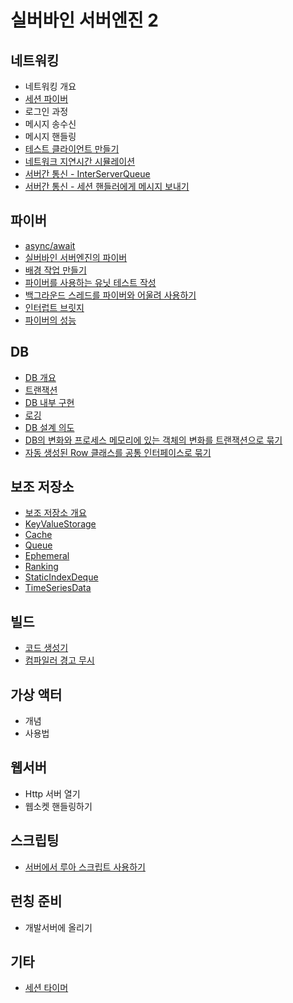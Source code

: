 # 실버바인 서버엔진 2

## 네트워킹
 * 네트워킹 개요
 * [세션 파이버](doc/session_fiber.md)
 * 로그인 과정
 * 메시지 송수신
 * 메시지 핸들링
 * [테스트 클라이언트 만들기](doc/test_client.md)
 * [네트워크 지연시간 시뮬레이션](doc/latency_simulation.md)
 * [서버간 통신 - InterServerQueue](doc/inter_server_queue.md)
 * [서버간 통신 - 세션 핸들러에게 메시지 보내기](doc/send_game_logic_message_to_server.md)

## 파이버
 * [async/await](doc/async_await.md)
 * [실버바인 서버엔진의 파이버](doc/fiber_in_silvervine_server_engine.md)
 * [배경 작업 만들기](doc/background_job.md)
 * [파이버를 사용하는 유닛 테스트 작성](doc/fiber_unit_test.md)
 * [백그라운드 스레드를 파이버와 어울려 사용하기](doc/background_thread.md)
 * [인터럽트 브릿지](doc/interrupt_bridge.md)
 * [파이버의 성능](doc/fiber_performance.md)

## DB
 * [DB 개요](doc/db_outline.md)
 * [트랜잭션](doc/db_transaction.md)
 * [DB 내부 구현](doc/db_implementation.md)
 * [로깅](doc/db_logging.md)
 * [DB 설계 의도](doc/db_design.md)
 * [DB의 변화와 프로세스 메모리에 있는 객체의 변화를 트랜잭션으로 묶기](doc/db_memory_transaction.md)
 * [자동 생성된 Row 클래스를 공통 인터페이스로 묶기](doc/db_row_adapter.md)

## 보조 저장소
 * [보조 저장소 개요](doc/aux_storage_outline.md)
 * [KeyValueStorage](doc/aux_storage_key_value_storage.md)
 * [Cache](doc/aux_storage_cache.md)
 * [Queue](doc/aux_storage_queue.md)
 * [Ephemeral](doc/aux_storage_ephemeral.md)
 * [Ranking](doc/aux_storage_ranking.md)
 * [StaticIndexDeque](doc/aux_storage_static_index_deque.md)
 * [TimeSeriesData](doc/aux_storage_time_series_data.md)

## 빌드
 * [코드 생성기](doc/codegen.md)
 * [컴파일러 경고 무시](doc/compiler_warning_ignore.md)

## 가상 액터
 * 개념
 * 사용법

## 웹서버
 * Http 서버 열기
 * 웹소켓 핸들링하기

## 스크립팅
 * [서버에서 루아 스크립트 사용하기](doc/lua_scripting.md)

## 런칭 준비
 * 개발서버에 올리기

## 기타
 * [세션 타이머](/doc/session_timer.md)
